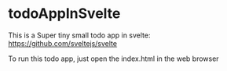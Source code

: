 # todoAppInSvelte
This is a Super tiny small todo app in svelte:
https://github.com/sveltejs/svelte

To run this todo app, just open the index.html in the web browser

